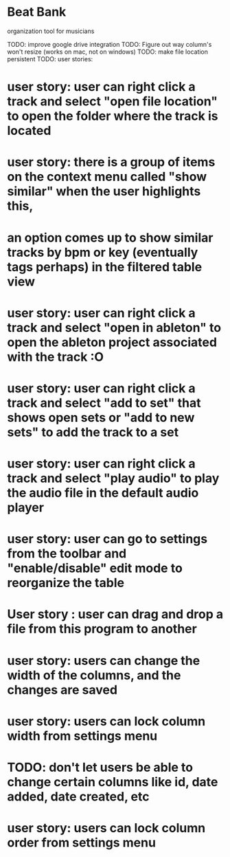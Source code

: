 # Beat Bank
 organization tool for musicians

TODO: improve google drive integration
TODO: Figure out way column's won't resize (works on mac, not on windows)
TODO: make file location persistent
TODO: user stories:

# user story: user can right click a track and select "open file location" to open the folder where the track is located
# user story: there is a group of items on the context menu called "show similar" when the user highlights this,
# an option comes up to show similar tracks by bpm or key (eventually tags perhaps) in the filtered table view
# user story: user can right click a track and select "open in ableton" to open the ableton project associated with the track :O
# user story: user can right click a track and select "add to set" that shows open sets or "add to new sets" to add the track to a set
# user story: user can right click a track and select "play audio" to play the audio file in the default audio player
# user story: user can go to settings from the toolbar and "enable/disable" edit mode to reorganize the table
# User story : user can drag and drop a file from this program to another
# user story: users can change the width of the columns, and the changes are saved
# user story: users can lock column width from settings menu
# TODO: don't let users be able to change certain columns like id, date added, date created, etc
# user story: users can lock column order from settings menu

